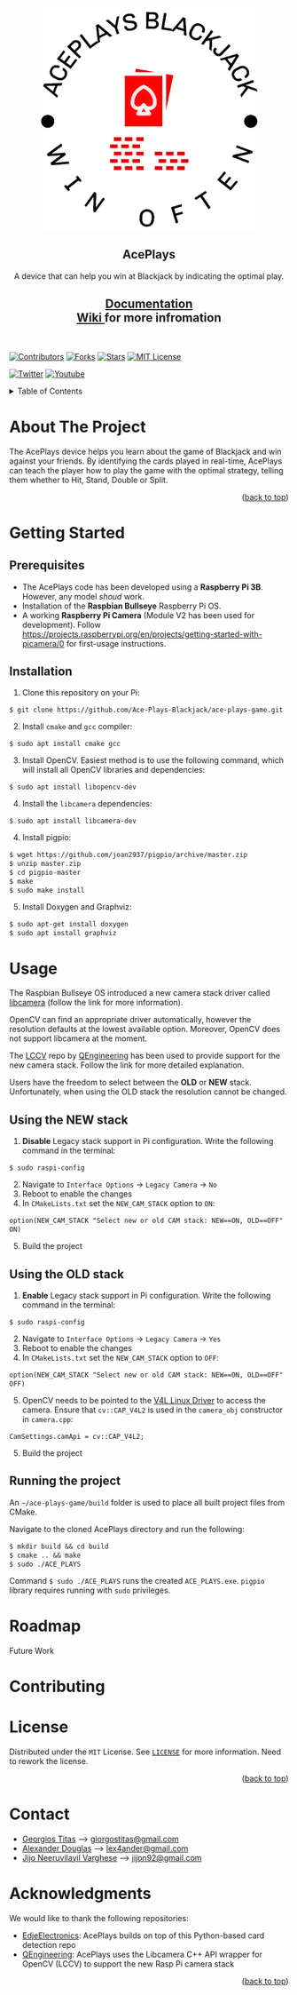 <a name="readme-top"></a>


<!-- PROJECT LOGO -->
<br />
<div align="center">
  <a href="https://github.com/Ace-Plays-Blackjack/ace-plays-game">
    <img src="logo/aceplays-blackjack-logo-transparent3.png" alt="Logo" width="400" height="400">
  </a>

<h2 align="center">AcePlays</h2>

  <p align="center">
    A device that can help you win at Blackjack by indicating the optimal play.
    <br />
  </p>

<h2 align="center">
  <a href="https://ace-plays-blackjack.github.io/ace-plays-game/">
  Documentation
  </a>
<br />
  <a href="https://github.com/Ace-Plays-Blackjack/ace-plays-game/wiki">
  Wiki
  </a>
  for more infromation
</h2>
<br />

</div>

<!-- LINKS -->

[![Contributors][contributors-shield]][contributors-url]
[![Forks][forks-shield]][forks-url]
[![Stars][stars-shield]][stars-url]
[![MIT License][license-shield]][license-url]

[![Twitter][twitter-shield]][twitter-url]
[![Youtube][youtube-shield]][youtube-url]



<!-- TABLE OF CONTENTS -->
<details>
  <summary>Table of Contents</summary>
  <ol>
    <li>
      <a href="#about-the-project">About The Project</a>
    </li>
    <li>
      <a href="#getting-started">Getting Started</a>
      <ul>
        <li><a href="#prerequisites">Prerequisites</a></li>
        <li><a href="#installation">Installation</a></li>
      </ul>
    </li>
    <li><a href="#usage">Usage</a></li>
    <li><a href="#roadmap">Roadmap</a></li>
    <li><a href="#contributing">Contributing</a></li>
    <li><a href="#license">License</a></li>
    <li><a href="#contact">Contact</a></li>
    <li><a href="#acknowledgments">Acknowledgments</a></li>
  </ol>
</details>



<!-- ABOUT THE PROJECT -->
# About The Project

The AcePlays device helps you learn about the game of Blackjack and win against your friends. By identifying the cards played in real-time, AcePlays can teach the player how to play the game with the optimal strategy, telling them whether to Hit, Stand, Double or Split.

<p align="right">(<a href="#readme-top">back to top</a>)</p>


<!-- GETTING STARTED -->
# Getting Started

## Prerequisites
* The AcePlays code has been developed using a **Raspberry Pi 3B**. However, any model *shoud* work.
* Installation of the **Raspbian Bullseye** Raspberry Pi OS.
* A working **Raspberry Pi Camera** (Module V2 has been used for development). Follow https://projects.raspberrypi.org/en/projects/getting-started-with-picamera/0 for first-usage instructions.

## Installation
1. Clone this repository on your Pi:
```
$ git clone https://github.com/Ace-Plays-Blackjack/ace-plays-game.git
```

2. Install `cmake` and `gcc` compiler:
```
$ sudo apt install cmake gcc
```

3. Install OpenCV. Easiest method is to use the following command, which will install all OpenCV libraries and dependencies:
```
$ sudo apt install libopencv-dev
```

4. Install the `libcamera` dependencies:
```
$ sudo apt install libcamera-dev
```

4. Install pigpio:
```
$ wget https://github.com/joan2937/pigpio/archive/master.zip
$ unzip master.zip
$ cd pigpio-master
$ make
$ sudo make install
```

5. Install Doxygen and Graphviz:
```
$ sudo apt-get install doxygen
$ sudo apt install graphviz
```

<!-- USAGE EXAMPLES -->
# Usage
The Raspbian Bullseye OS introduced a new camera stack driver called [libcamera](https://www.raspberrypi.com/documentation/computers/camera_software.html#getting-started) (follow the link for more information).

OpenCV can find an appropriate driver automatically, however the resolution defaults at the lowest available option. Moreover, OpenCV does not support libcamera at the moment.

The [LCCV](https://github.com/Qengineering/LCCV) repo by [QEngineering](https://github.com/Qengineering) has been used to provide support for the new camera stack. Follow the link for more detailed explanation.

Users have the freedom to select between the **OLD** or **NEW** stack. Unfortunately, when using the OLD stack the resolution cannot be changed.

## Using the NEW stack
1. **Disable** Legacy stack support in Pi configuration. Write the following command in the terminal:
```
$ sudo raspi-config
```
2. Navigate to `Interface Options` -> `Legacy Camera` -> `No`
3. Reboot to enable the changes
4. In `CMakeLists.txt` set the `NEW_CAM_STACK` option to `ON`:

```
option(NEW_CAM_STACK "Select new or old CAM stack: NEW==ON, OLD==OFF" ON)
```
5. Build the project

## Using the OLD stack
1. **Enable** Legacy stack support in Pi configuration. Write the following command in the terminal:
```
$ sudo raspi-config
```
2. Navigate to `Interface Options` -> `Legacy Camera` -> `Yes`
3. Reboot to enable the changes
4. In `CMakeLists.txt` set the `NEW_CAM_STACK` option to `OFF`:

```
option(NEW_CAM_STACK "Select new or old CAM stack: NEW==ON, OLD==OFF" OFF)
```
5. OpenCV needs to be pointed to the [V4L Linux Driver](https://www.kernel.org/doc/html/v4.8/media/v4l-drivers/index.html) to access the camera. Ensure that `cv::CAP_V4L2` is used in the `camera_obj` constructor in `camera.cpp`:

```
CamSettings.camApi = cv::CAP_V4L2;
```
5. Build the project

## Running the project
An `~/ace-plays-game/build` folder is used to place all built project files from CMake. 

Navigate to the cloned AcePlays directory and run the following:

```
$ mkdir build && cd build
$ cmake .. && make
$ sudo ./ACE_PLAYS
```

Command `$ sudo ./ACE_PLAYS` runs the created `ACE_PLAYS.exe`.
`pigpio` library requires running with `sudo` privileges.

<!-- ROADMAP -->
# Roadmap
Future Work

<!-- CONTRIBUTING -->
# Contributing

<!-- LICENSE -->
# License
Distributed under the `MIT` License. See [`LICENSE`](https://github.com/Ace-Plays-Blackjack/ace-plays-game/blob/main/LICENCE) for more information.
Need to rework the license.
<p align="right">(<a href="#readme-top">back to top</a>)</p>



<!-- CONTACT -->
# Contact
* [Georgios Titas](https://github.com/titasg) --> giorgostitas@gmail.com
* [Alexander Douglas](https://github.com/Eagleeye101) --> lex4ander@gmail.com
* [Jijo Neeruvilayil Varghese](https://github.com/jijoNV) -->	jijon92@gmail.com

<!-- ACKNOWLEDGMENTS -->
# Acknowledgments
We would like to thank the following repositories:
* [EdjeElectronics](https://github.com/EdjeElectronics/OpenCV-Playing-Card-Detector): AcePlays builds on top of this Python-based card detection repo
* [QEngineering](https://github.com/Qengineering/LCCV): AcePlays uses the Libcamera C++ API wrapper for OpenCV (LCCV) to support the new Rasp Pi camera stack

<p align="right">(<a href="#readme-top">back to top</a>)</p>



<!-- MARKDOWN LINKS & IMAGES -->
<!-- https://www.markdownguide.org/basic-syntax/#reference-style-links -->
[contributors-shield]: https://img.shields.io/github/contributors/Ace-Plays-Blackjack/ace-plays-game.svg?style=for-the-badge
[contributors-url]: https://github.com/Ace-Plays-Blackjack/ace-plays-game/graphs/contributors
[forks-shield]: https://img.shields.io/github/forks/Ace-Plays-Blackjack/ace-plays-game.svg?style=for-the-badge
[forks-url]: https://github.com/Ace-Plays-Blackjack/ace-plays-game/network/members
[stars-shield]: https://img.shields.io/github/stars/Ace-Plays-Blackjack/ace-plays-game.svg?style=for-the-badge
[stars-url]: https://github.com/Ace-Plays-Blackjack/ace-plays-game/stargazers
[issues-shield]: https://img.shields.io/github/issues/Ace-Plays-Blackjack/ace-plays-game.svg?style=for-the-badge
[issues-url]: https://github.com/github_username/repo_name/issues
[license-shield]: https://img.shields.io/github/license/Ace-Plays-Blackjack/ace-plays-game.svg?style=for-the-badge
[license-url]: https://github.com/Ace-Plays-Blackjack/ace-plays-game/blob/master/LICENSE.txt

[twitter-shield]: https://img.shields.io/twitter/follow/username?label=Twitter&style=social
[twitter-url]: https://twitter.com/AcePlays_UoG

[youtube-shield]: https://img.shields.io/youtube/channel/views/UCsEz7-PU1gYQ-DuntVkb_oQ?style=social
[youtube-url]: https://www.youtube.com/channel/UCsEz7-PU1gYQ-DuntVkb_oQ
<!-- [youtube-url]: https://www.youtube.com/@aceplaysblackjackdecisionmaker -->
